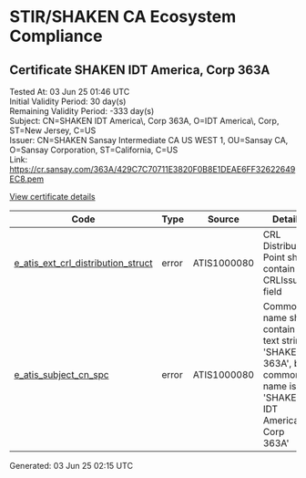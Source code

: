 # STIR/SHAKEN CA Ecosystem Compliance

## Certificate SHAKEN IDT America, Corp 363A

Tested At: 03 Jun 25 01:46 UTC\
Initial Validity Period: 30 day(s)\
Remaining Validity Period: -333 day(s)\
Subject: CN=SHAKEN IDT America\\, Corp 363A, O=IDT America\\, Corp, ST=New Jersey, C=US\
Issuer: CN=SHAKEN Sansay Intermediate CA US WEST 1, OU=Sansay CA, O=Sansay Corporation, ST=California, C=US\
Link: https://cr.sansay.com/363A/429C7C70711E3820F0B8E1DEAE6FF32622649EC8.pem

[View certificate details](https://x509.io/?cert=MIICyTCCAnCgAwIBAgIUQpx8cHEeOCDwuOHerm%2FzJiJknsgwCgYIKoZIzj0EAwIwgYUxCzAJBgNVBAYTAlVTMRMwEQYDVQQIDApDYWxpZm9ybmlhMRswGQYDVQQKDBJTYW5zYXkgQ29ycG9yYXRpb24xEjAQBgNVBAsMCVNhbnNheSBDQTEwMC4GA1UEAwwnU0hBS0VOIFNhbnNheSBJbnRlcm1lZGlhdGUgQ0EgVVMgV0VTVCAxMB4XDTI0MDYwNDE5MjUzN1oXDTI0MDcwNDE5MjUzN1owZjELMAkGA1UEBhMCVVMxEzARBgNVBAgMCk5ldyBKZXJzZXkxGjAYBgNVBAoMEUlEVCBBbWVyaWNhLCBDb3JwMSYwJAYDVQQDDB1TSEFLRU4gSURUIEFtZXJpY2EsIENvcnAgMzYzQTBZMBMGByqGSM49AgEGCCqGSM49AwEHA0IABPQM8yPpWKxm0BJ%2BjGRI%2F%2Fn99wUDOlM0pPkwuiTqWy8TLzNxSa1qR7pJYQDwtTuzur7Db7X4HGB5yZxyIiXZWL6jgdswgdgwFgYIKwYBBQUHARoECjAIoAYWBDM2M0EwFwYDVR0gBBAwDjAMBgpghkgBhv8JAQEEMB0GA1UdDgQWBBRtxUb554hu2Cjs4EgzW1ORcFzRVzAfBgNVHSMEGDAWgBSs05P1Q0PMCr5FWBcTfZJ83MMBRjBHBgNVHR8EQDA%2BMDygOqA4hjZodHRwczovL2F1dGhlbnRpY2F0ZS1hcGkuaWNvbmVjdGl2LmNvbS9kb3dubG9hZC92MS9jcmwwDAYDVR0TAQH%2FBAIwADAOBgNVHQ8BAf8EBAMCB4AwCgYIKoZIzj0EAwIDRwAwRAIgOTWmpfAk6YiL5Ea3ViiIre3mF7fls81Gz44orv5SnxYCIGHkAMuaLdTd0dT%2F4ygrwVQZ7FAJ3kIOOzdfb6k1FIb7)

| Code | Type | Source | Details |
|------|------|--------|---------|
| [e_atis_ext_crl_distribution_struct](../../ISSUES/e_atis_ext_crl_distribution_struct/README.md) | error | ATIS1000080 | CRL Distribution Point shall contain a CRLIssuer field |
| [e_atis_subject_cn_spc](../../ISSUES/e_atis_subject_cn_spc/README.md) | error | ATIS1000080 | Common name shall contain the text string 'SHAKEN 363A', but common name is 'SHAKEN IDT America, Corp 363A' |


Generated: 03 Jun 25 02:15 UTC